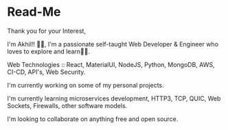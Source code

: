 # Read-Me

Thank you for your Interest,

I'm Akhil!! 👋👋, I'm a passionate self-taught Web Developer & Engineer who loves to explore and learn🧑‍💻.

Web Technologies :: React, MaterialUI, NodeJS, Python, MongoDB, AWS, CI-CD, API's, Web Security.

 I'm currently working on some of my personal projects.
 
 I'm currently learning microservices development, HTTP3, TCP, QUIC, Web Sockets, Firewalls, other software models.
 
 I'm looking to collaborate on anything free and open source.
